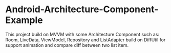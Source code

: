 # Android-Architecture-Component-Example
This project build on MVVM  with some Architecture Component such as: Room, LiveData, ViewModel, Repository and ListAdapter build on DiffUtil for support animation and compare diff between two list item.
